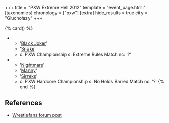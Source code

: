 +++
title = "PXW Extreme Hell 2012"
template = "event_page.html"
[taxonomies]
chronology = ["pxw"]
[extra]
hide_results = true
city = "Głuchołazy"
+++

{% card() %}
- - '[Black Joker](@/w/black-joker.md)'
  - '[Snake](@/w/snake.md)'
  - c: PXW Championship
    s: Extreme Rules Match
    nc: '?'
- - '[Nightmare](@/w/nightmare.md)'
  - '[Manny](@/w/manny.md)'
  - '[Sirreks](@/w/sirreks.md)'
  - c: PXW Hardcore Championship
    s: No Holds Barred Match
    nc: '?'
{% end %}

## References

* [Wrestlefans forum post](https://wrestlefans.pl/forum/viewtopic.php?f=247&t=32264)

